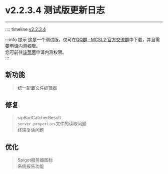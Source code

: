 # v2.2.3.4 测试版更新日志  

___

:::: timeline [v2.2.3.4](https://github.com/MCSLTeam/MCSL2/releases/tag/v2.2.3.4)

:::info 提示
这是一个测试版，仅可在[QQ群 · MCSL2·官方交流群](/links/mcsl2-qq-group)中下载，并且需要申请内测权限。  
您可前往[该页面](/join-preview)申请内测权限。  
:::

## 新功能  

> 统一配置文件编辑器

## 修复  

> sipBadCatcherResult  
> `server.properties`文件的读取问题  
> 终端复读问题

## 优化  

> Spigot服务器图标  
> 系统报告功能  
